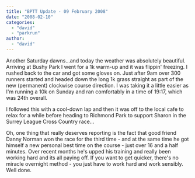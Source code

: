 ```yaml
---
title: "BPTT Update - 09 February 2008"
date: "2008-02-10"
categories: 
  - "david"
  - "parkrun"
author: 
  - "david"
---
```


Another Saturday dawns...and today the weather was absolutely beautiful. Arriving at Bushy Park I went for a 1k warm-up and it was flippin' freezing. I rushed back to the car and got some gloves on. Just after 9am over 300 runners started and headed down the long 1k grass straight as part of the new (permanent) clockwise course direction. I was taking it a little easier as I'm running a 10k on Sunday and ran comfortably in a time of 19:17, which was 24th overall.

I followed this with a cool-down lap and then it was off to the local cafe to relax for a while before heading to Richmond Park to support Sharon in the Surrey League Cross Country race...

Oh, one thing that really deserves reporting is the fact that good friend Danny Norman won the race for the third time - and at the same time he got himself a new personal best time on the course - just over 16 and a half minutes. Over recent months he's upped his training and really been working hard and its all paying off. If you want to get quicker, there's no miracle overnight method - you just have to work hard and work sensibly. Well done.
